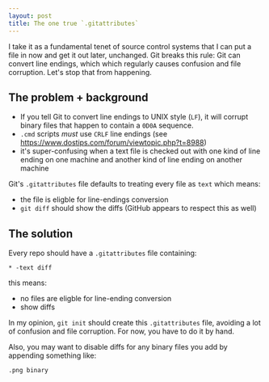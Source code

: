 ```yaml
---
layout: post
title: The one true `.gitattributes`
---
```


I take it as a fundamental tenet of source control systems that I can put a file in now and get it out later, unchanged. Git breaks this rule: Git can convert line endings, which which regularly causes confusion and file corruption. Let's stop that from happening.

## The problem + background

- If you tell Git to convert line endings to UNIX style (`LF`), it will corrupt binary files that happen to contain a `0D0A` sequence.
- `.cmd` scripts _must_ use `CRLF` line endings (see https://www.dostips.com/forum/viewtopic.php?t=8988)
- it's super-confusing when a text file is checked out with one kind of line ending on one machine and another kind of line ending on another machine

Git's `.gitattributes` file defaults to treating every file as `text` which means:
- the file is eligble for line-endings conversion
- `git diff` should show the diffs (GitHub appears to respect this as well)

## The solution

Every repo should have a `.gitattributes` file containing:

```
* -text diff
```

this means:
- no files are eligble for line-ending conversion
- show diffs

In my opinion, `git init` should create this `.gitattributes` file, avoiding a lot of confusion and file corruption. For now, you have to do it by hand.

Also, you may want to disable diffs for any binary files you add by appending something like:

```
.png binary
```

